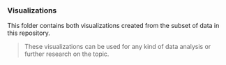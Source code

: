### Visualizations
This folder contains both visualizations created from the subset of data in this repository.
> These visualizations can be used for any kind of data analysis or further research on the topic.
